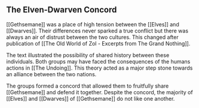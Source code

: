 ## The Elven-Dwarven Concord
[[Gethsemane]] was a place of high tension between the [[Elves]] and [[Dwarves]]. Their differences never sparked a true conflict but there was always an air of distrust between the two cultures. This changed after publication of [[The Old World of Zol - Excerpts from The Grand Nothing]].

The text illustrated the possibility of shared history between these individuals. Both groups may have faced the consequences of the humans actions in [[The Undoing]]. This theory acted as a major step stone towards an alliance between the two nations.

The groups formed a concord that allowed them to fruitfully share [[Gethsemane]] and defend it together. Despite the concord, the majority of [[Elves]] and [[Dwarves]] of [[Gethsemane]] do not like one another.